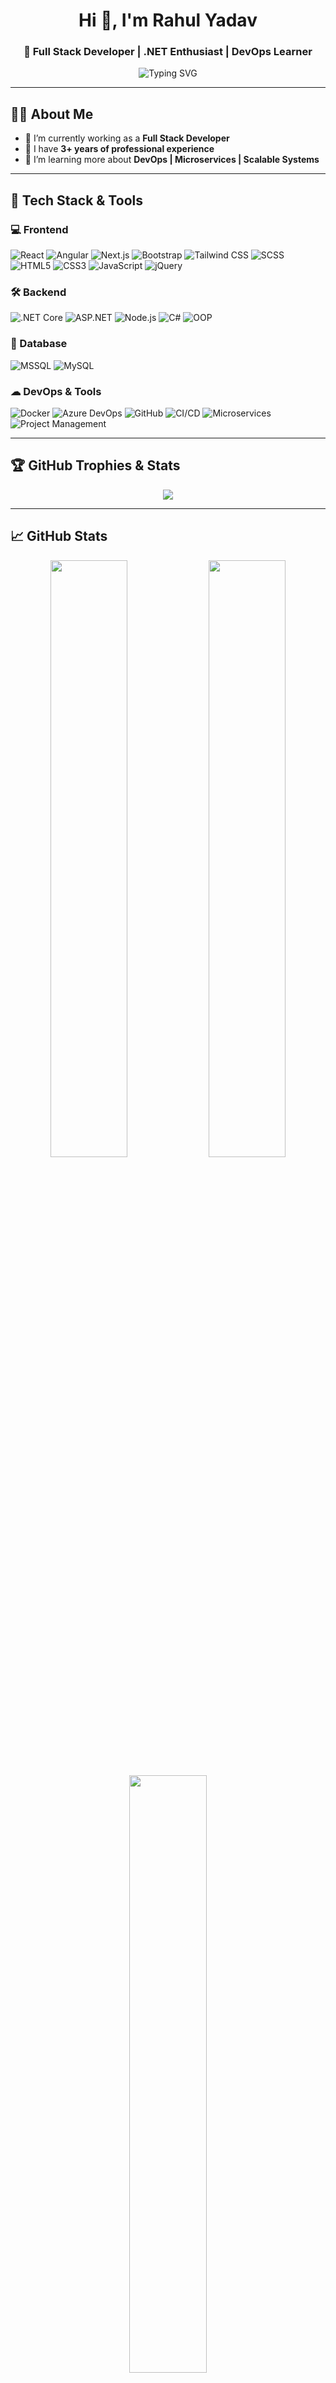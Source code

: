 <h1 align="center">Hi 👋, I'm Rahul Yadav</h1>
<h3 align="center">🚀 Full Stack Developer | .NET Enthusiast | DevOps Learner</h3>

<p align="center">
  <img src="https://readme-typing-svg.demolab.com?font=Fira+Code&size=22&duration=3000&pause=1000&center=true&vCenter=true&width=700&lines=Full+Stack+Developer;DotNet+%7C+React+%7C+Angular+%7C+MSSQL+Expert;3%2B+Years+Experience;Let%27s+build+awesome+apps!" alt="Typing SVG" />
</p>

---

## 👨‍💻 About Me

- 🔭 I’m currently working as a **Full Stack Developer**
- 🧠 I have **3+ years of professional experience**
- 🌱 I’m learning more about **DevOps | Microservices | Scalable Systems**

---

## 🚀 Tech Stack & Tools

### 💻 Frontend
![React](https://img.shields.io/badge/-React-61DAFB?style=flat&logo=react&logoColor=white)
![Angular](https://img.shields.io/badge/-Angular-DD0031?style=flat&logo=angular&logoColor=white)
![Next.js](https://img.shields.io/badge/-Next.js-000000?style=flat&logo=next.js&logoColor=white)
![Bootstrap](https://img.shields.io/badge/-Bootstrap-7952B3?style=flat&logo=bootstrap&logoColor=white)
![Tailwind CSS](https://img.shields.io/badge/-TailwindCSS-38B2AC?style=flat&logo=tailwind-css&logoColor=white)
![SCSS](https://img.shields.io/badge/-SCSS-CC6699?style=flat&logo=sass&logoColor=white)
![HTML5](https://img.shields.io/badge/-HTML5-E34F26?style=flat&logo=html5&logoColor=white)
![CSS3](https://img.shields.io/badge/-CSS3-1572B6?style=flat&logo=css3&logoColor=white)
![JavaScript](https://img.shields.io/badge/-JavaScript-F7DF1E?style=flat&logo=javascript&logoColor=black)
![jQuery](https://img.shields.io/badge/-jQuery-0769AD?style=flat&logo=jquery&logoColor=white)

### 🛠 Backend
![.NET Core](https://img.shields.io/badge/-.NET_Core-512BD4?style=flat&logo=dotnet&logoColor=white)
![ASP.NET](https://img.shields.io/badge/-ASP.NET-5C2D91?style=flat&logo=dotnet&logoColor=white)
![Node.js](https://img.shields.io/badge/-Node.js-339933?style=flat&logo=node.js&logoColor=white)
![C#](https://img.shields.io/badge/-C%23-239120?style=flat&logo=c-sharp&logoColor=white)
![OOP](https://img.shields.io/badge/-OOP-007ACC?style=flat&logo=codeforces&logoColor=white)

### 🧠 Database
![MSSQL](https://img.shields.io/badge/-MSSQL-CC2927?style=flat&logo=microsoft-sql-server&logoColor=white)
![MySQL](https://img.shields.io/badge/-MySQL-4479A1?style=flat&logo=mysql&logoColor=white)

### ☁ DevOps & Tools
![Docker](https://img.shields.io/badge/-Docker-2496ED?style=flat&logo=docker&logoColor=white)
![Azure DevOps](https://img.shields.io/badge/-Azure_DevOps-0078D7?style=flat&logo=azure-devops&logoColor=white)
![GitHub](https://img.shields.io/badge/-GitHub-181717?style=flat&logo=github&logoColor=white)
![CI/CD](https://img.shields.io/badge/-CI%2FCD-0A0?style=flat&logo=github-actions&logoColor=white)
![Microservices](https://img.shields.io/badge/-Microservices-6DB33F?style=flat&logo=spring&logoColor=white)
![Project Management](https://img.shields.io/badge/-Project_Management_Tools-FF4500?style=flat&logo=trello&logoColor=white)

---

## 🏆 GitHub Trophies & Stats

<p align="center">
  <img src="https://github-profile-trophy.vercel.app/?username=rahul-innopad&theme=radical&no-frame=true&no-bg=true&margin-w=5" />
</p>

---
## 📈 GitHub Stats

<p align="center">
  <img src="https://github-readme-stats.vercel.app/api?username=rahul-innopad&show_icons=true&theme=radical" width="49.5%"/>
  <img src="https://streak-stats.demolab.com/?user=rahul-innopad&theme=radical" width="49.5%"/>
</p>

<p align="center">
  <img src="https://github-readme-stats.vercel.app/api/top-langs/?username=rahul-innopad&layout=compact&theme=radical" width="49.5%"/>
</p>

---
## 📊 Tools & Frameworks Radar

<p align="center">
  <img src="https://github-profile-summary-cards.vercel.app/api/cards/repos-per-language?username=rahul-innopad&theme=radical" />
  <img src="https://github-profile-summary-cards.vercel.app/api/cards/most-commit-language?username=rahul-innopad&theme=radical" />
</p>

<p align="center">
  <img src="https://github-profile-summary-cards.vercel.app/api/cards/productive-time?username=rahul-innopad&theme=radical&utcOffset=8" />
</p>

---
## 📈 GitHub Contribution Graph
 <p align="center"> <img src="https://github-readme-activity-graph.vercel.app/graph?username=rahul-innopad&theme=react-dark&area=true&hide_border=true" /> </p>
---

## 📫 Connect With Me
- 💻 [**GitHub**](https://github.com/rahul-innopad) 
---

<p align="center">
  🚀 "Code is like humor. When you have to explain it, it’s bad." — Cory House
</p>

<p align="center">Made with ❤️ by <strong>Rahul Yadav</strong></p>
